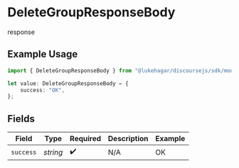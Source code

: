 # DeleteGroupResponseBody

response

## Example Usage

```typescript
import { DeleteGroupResponseBody } from "@lukehagar/discoursejs/sdk/models/operations";

let value: DeleteGroupResponseBody = {
    success: "OK",
};
```

## Fields

| Field              | Type               | Required           | Description        | Example            |
| ------------------ | ------------------ | ------------------ | ------------------ | ------------------ |
| `success`          | *string*           | :heavy_check_mark: | N/A                | OK                 |